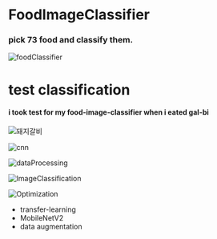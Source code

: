 # FoodImageClassifier

### pick 73 food and classify them.

![foodClassifier](https://user-images.githubusercontent.com/45115557/116417520-4d372900-a876-11eb-9c8c-3f99766bc432.png)




# test classification
#### i took test for my food-image-classifier when i eated gal-bi
![돼지갈비](https://user-images.githubusercontent.com/45115557/116428804-372e6600-a880-11eb-8269-c38bd497d6b1.jpg)




![cnn](https://user-images.githubusercontent.com/45115557/116426471-182ed480-a87e-11eb-96c7-98ab07eca95a.png)





![dataProcessing](https://user-images.githubusercontent.com/45115557/116426506-1e24b580-a87e-11eb-8767-0797592b4d8e.png)





![ImageClassification](https://user-images.githubusercontent.com/45115557/116426519-20870f80-a87e-11eb-858c-70c129c5b19a.png)





![Optimization](https://user-images.githubusercontent.com/45115557/116426538-24b32d00-a87e-11eb-959a-7e95d7ad45e5.png)


+ transfer-learning
+ MobileNetV2
+ data augmentation
